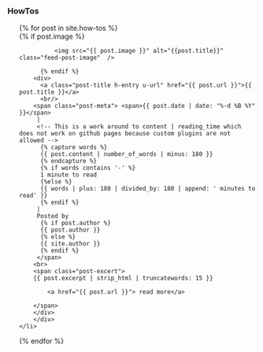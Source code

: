 ### HowTos

<ul style="margin-left:0; list-style:none;">
  {% for post in site.how-tos %}
    <li>
        <div class="feed-post-container">
          {% if post.image %}
              
              <img src="{{ post.image }}" alt="{{post.title}}" class="feed-post-image"  />
              
          {% endif %}
        <div>
          <a class="post-title h-entry u-url" href="{{ post.url }}">{{ post.title }}</a>
          <br/>
        <span class="post-meta"> <span>{{ post.date | date: "%-d %B %Y" }}</span>
         |
         <!-- This is a work around to content | reading_time which does not work on github pages because custom plugins are not allowed --> 
          {% capture words %}
          {{ post.content | number_of_words | minus: 180 }}
          {% endcapture %}
          {% if words contains '-' %}
          1 minute to read
          {%else %}
          {{ words | plus: 180 | divided_by: 180 | append: ' minutes to read' }}
          {% endif %}
         |
         Posted by
          {% if post.author %}
          {{ post.author }}
          {% else %}
          {{ site.author }}
          {% endif %}
         </span>
        <br>
        <span class="post-excert">
        {{ post.excerpt | strip_html | truncatewords: 15 }} 
          
            <a href="{{ post.url }}"> read more</a>

        </span>
        </div>
        </div>
    </li>
  {% endfor %}
</ul>